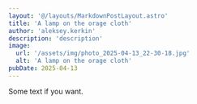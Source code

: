 ```yaml
---
layout: '@/layouts/MarkdownPostLayout.astro'
title: 'A lamp on the orage cloth'
author: 'aleksey.kerkin'
description: 'description'
image:
  url: '/assets/img/photo_2025-04-13_22-30-18.jpg'
  alt: 'A lamp on the orage cloth'
pubDate: 2025-04-13
---
```


Some text if you want.
